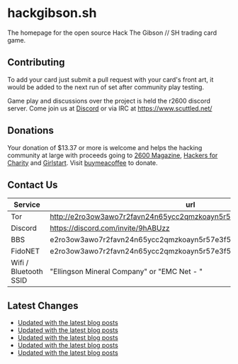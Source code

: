 # hackgibson.sh
The homepage for the open source Hack The Gibson // SH trading card game.


## Contributing

To add your card just submit a pull request with your card's front art, it would be added to the next run of set after community play testing.

Game play and discussions over the project is held the r2600 discord server. Come join us at [Discord](https://discord.com/invite/9hABUzz) or via IRC at https://www.scuttled.net/


## Donations

Your donation of $13.37 or more is welcome and helps the hacking community at large with proceeds going to [2600 Magazine](https://2600.com/), [Hackers for Charity](https://hackersforcharity.org) and [Girlstart](https://girlstart.org).  Visit [buymeacoffee](https://www.buymeacoffee.com/hackgibson.sh) to donate.


## Contact Us

Service | url
-|-
Tor | http://e2ro3ow3awo7r2favn24n65ycc2qmzkoayn5r57e3f56nvjwdcgg32ad.onion
Discord | https://discord.com/invite/9hABUzz
BBS | e2ro3ow3awo7r2favn24n65ycc2qmzkoayn5r57e3f56nvjwdcgg32ad.onion:23
FidoNET | e2ro3ow3awo7r2favn24n65ycc2qmzkoayn5r57e3f56nvjwdcgg32ad.onion:24554
Wifi / Bluetooth SSID | "Ellingson Mineral Company" or "EMC Net - <fidonet address>"

## Latest Changes
<!-- BLOG-POST-LIST:START -->
- [Updated with the latest blog posts](https://github.com/DFW2600/hackgibson.sh/commit/a8c4b9f6b87fb92eb5fe41e9cd46fc51f63f679d)
- [Updated with the latest blog posts](https://github.com/DFW2600/hackgibson.sh/commit/98e9b990c7a820d664e3b580398438c539b4c099)
- [Updated with the latest blog posts](https://github.com/DFW2600/hackgibson.sh/commit/d3c16814a866cf1852fbf6fea8af0a3faf6828a8)
- [Updated with the latest blog posts](https://github.com/DFW2600/hackgibson.sh/commit/8914eac2b7574c4ee207ed68bef1614ec1cbcd3c)
- [Updated with the latest blog posts](https://github.com/DFW2600/hackgibson.sh/commit/68b26e3961c5062d4a0dc16935da5f7389822143)
<!-- BLOG-POST-LIST:END -->

